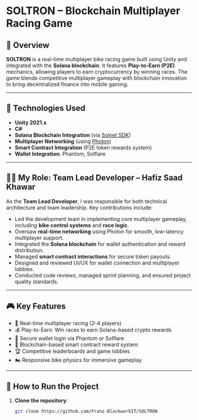 # SOLTRON – Blockchain Multiplayer Racing Game

## 🏁 Overview

**SOLTRON** is a real-time multiplayer bike racing game built using Unity and integrated with the **Solana blockchain**. It features **Play-to-Earn (P2E)** mechanics, allowing players to earn cryptocurrency by winning races. The game blends competitive multiplayer gameplay with blockchain innovation to bring decentralized finance into mobile gaming.

---

## 🔧 Technologies Used

- **Unity 2021.x**
- **C#**
- **Solana Blockchain Integration** (via [Solnet SDK](https://github.com/bmresearch/Solnet))
- **Multiplayer Networking** (using [Photon](https://www.photonengine.com/))
- **Smart Contract Integration** (P2E token rewards system)
- **Wallet Integration**: Phantom, Solflare

---

## 👨‍💻 My Role: Team Lead Developer – Hafiz Saad Khawar

As the **Team Lead Developer**, I was responsible for both technical architecture and team leadership. Key contributions include:

- Led the development team in implementing core multiplayer gameplay, including **bike control systems** and **race logic**.
- Oversaw **real-time networking** using Photon for smooth, low-latency multiplayer support.
- Integrated the **Solana blockchain** for wallet authentication and reward distribution.
- Managed **smart contract interactions** for secure token payouts.
- Designed and reviewed UI/UX for wallet connection and multiplayer lobbies.
- Conducted code reviews, managed sprint planning, and ensured project quality standards.

---

## 🎮 Key Features

- 🔁 Real-time multiplayer racing (2–4 players)
- 💰 Play-to-Earn: Win races to earn Solana-based crypto rewards
- 🔐 Secure wallet login via Phantom or Solflare
- 🔗 Blockchain-based smart contract reward system
- 🏆 Competitive leaderboards and game lobbies
- 🏍️ Responsive bike physics for immersive gameplay

---

## 🚀 How to Run the Project

1. **Clone the repository**:
   ```bash
   git clone https://github.com/Franz-BlockworkIT/SOLTRON
